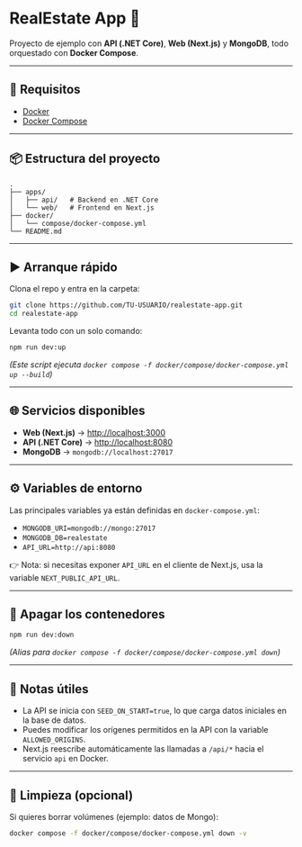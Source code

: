 # RealEstate App 🏡

Proyecto de ejemplo con **API (.NET Core)**, **Web (Next.js)** y **MongoDB**, todo orquestado con **Docker Compose**.

---

## 🚀 Requisitos

- [Docker](https://docs.docker.com/get-docker/)
- [Docker Compose](https://docs.docker.com/compose/)

---

## 📦 Estructura del proyecto

```
.
├── apps/
│   ├── api/   # Backend en .NET Core
│   └── web/   # Frontend en Next.js
├── docker/
│   └── compose/docker-compose.yml
└── README.md
```

---

## ▶️ Arranque rápido

Clona el repo y entra en la carpeta:

```bash
git clone https://github.com/TU-USUARIO/realestate-app.git
cd realestate-app
```

Levanta todo con un solo comando:

```bash
npm run dev:up
```

*(Este script ejecuta `docker compose -f docker/compose/docker-compose.yml up --build`)*

---

## 🌐 Servicios disponibles

- **Web (Next.js)** → [http://localhost:3000](http://localhost:3000)  
- **API (.NET Core)** → [http://localhost:8080](http://localhost:8080)  
- **MongoDB** → `mongodb://localhost:27017`

---

## ⚙️ Variables de entorno

Las principales variables ya están definidas en `docker-compose.yml`:

- `MONGODB_URI=mongodb://mongo:27017`
- `MONGODB_DB=realestate`
- `API_URL=http://api:8080`

👉 Nota: si necesitas exponer `API_URL` en el cliente de Next.js, usa la variable `NEXT_PUBLIC_API_URL`.

---

## 🛑 Apagar los contenedores

```bash
npm run dev:down
```

*(Alias para `docker compose -f docker/compose/docker-compose.yml down`)*

---

## 📖 Notas útiles

- La API se inicia con `SEED_ON_START=true`, lo que carga datos iniciales en la base de datos.
- Puedes modificar los orígenes permitidos en la API con la variable `ALLOWED_ORIGINS`.
- Next.js reescribe automáticamente las llamadas a `/api/*` hacia el servicio `api` en Docker.

---

## 🧹 Limpieza (opcional)

Si quieres borrar volúmenes (ejemplo: datos de Mongo):

```bash
docker compose -f docker/compose/docker-compose.yml down -v
```
